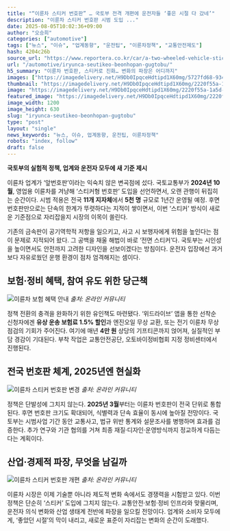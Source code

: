 ```yaml
---
title: "“이륜차 스티커 번호판” … 국토부 전격 개편에 운전자들 ‘좋은 시절 다 갔네’"
description: "이륜차 스티커 번호판 시범 도입 ..."
date: 2025-08-05T10:02:36+09:00
author: "오승희"
categories: ["automotive"]
tags: ["뉴스", "이슈", "업계동향", "운전팁", "이륜차정책", "교통안전제도"]
hash: 4204c26b
source_url: "https://www.reportera.co.kr/car/a-two-wheeled-vehicle-sticker-license-plate/"
url: "/automotive/iryunca-seutikeo-beonhopan-gugtobu/"
h5_summary: "이륜차 번호판, 스티커로 진화… 변화의 파장은 어디까지"
images: ["https://imagedelivery.net/H9Db0IpqceHdtipd1X60mg/5727fd68-934e-4ea6-cd3a-6970ea78ca00/public", "https://imagedelivery.net/H9Db0IpqceHdtipd1X60mg/2220f55a-1a5d-4709-b26f-5288f5d20f00/public", "https://imagedelivery.net/H9Db0IpqceHdtipd1X60mg/c45d55af-4420-4756-9d50-dee1c8931d00/public", "https://imagedelivery.net/H9Db0IpqceHdtipd1X60mg/61d5386f-2e50-4a5b-ee9b-ae21af332b00/public"]
thumbnail: "https://imagedelivery.net/H9Db0IpqceHdtipd1X60mg/2220f55a-1a5d-4709-b26f-5288f5d20f00/public"
image: "https://imagedelivery.net/H9Db0IpqceHdtipd1X60mg/2220f55a-1a5d-4709-b26f-5288f5d20f00/public"
featured_image: "https://imagedelivery.net/H9Db0IpqceHdtipd1X60mg/2220f55a-1a5d-4709-b26f-5288f5d20f00/public"
image_width: 1200
image_height: 630
slug: "iryunca-seutikeo-beonhopan-gugtobu"
type: "post"
layout: "single"
news_keywords: "뉴스, 이슈, 업계동향, 운전팁, 이륜차정책"
robots: "index, follow"
draft: false
---
```


**국토부의 실험적 정책, 업계와 운전자 모두에 새 기준 제시**

이륜차 업계가 ‘앞번호판’이라는 익숙치 않은 변곡점에 섰다. 국토교통부가 **2024년 10월**, 영업용 이륜차를 겨냥해 ‘스티커형 번호판’ 도입을 선언하면서, 오랜 관행이 뒤집히는 순간이다. 시범 적용은 전국 **11개 지자체**에서 **5천 명** 규모로 1년간 운영될 예정. 후면 번호판만으로는 단속의 한계가 뚜렷하다는 지적이 쌓이면서, 이번 ‘스티커’ 방식이 새로운 기준점으로 자리잡을지 시장의 이목이 쏠린다.

기존의 금속판이 공기역학적 저항을 일으키고, 사고 시 보행자에게 위험을 높인다는 점이 문제로 지적되어 왔다. 그 공백을 채울 해법이 바로 ‘전면 스티커’다. 국토부는 시인성을 높이면서도 안전까지 고려한 디자인을 선보이겠다는 방침이다. 운전자 입장에선 과거보다 자유로웠던 운행 환경이 점차 엄격해지는 셈이다.

## 보험·정비 혜택, 참여 유도 위한 당근책

![이륜차 보험 혜택 안내](https://imagedelivery.net/H9Db0IpqceHdtipd1X60mg/5727fd68-934e-4ea6-cd3a-6970ea78ca00/public)
*출처: 온라인 커뮤니티*


정책 전환의 충격을 완화하기 위한 유인책도 마련됐다. ‘위드라이브’ 앱을 통한 선착순 신청자에겐 **유상 운송 보험료 1.5% 할인**과 엔진오일 무상 교환, 또는 전기 이륜차 무상 점검의 기회가 주어진다. 여기에 매년 **4만 원** 상당의 기프티콘까지 얹어져, 실질적인 부담 경감이 기대된다. 부착 작업은 교통안전공단, 오토바이정비협회 지정 정비센터에서 진행된다.

## 전국 번호판 체계, 2025년엔 현실화

![이륜차 스티커 번호판 변경](https://imagedelivery.net/H9Db0IpqceHdtipd1X60mg/61d5386f-2e50-4a5b-ee9b-ae21af332b00/public)
*출처: 온라인 커뮤니티*


정책은 단발성에 그치지 않는다. **2025년 3월**부터는 이륜차 번호판이 전국 단위로 통합된다. 후면 번호판 크기도 확대되어, 식별력과 단속 효율이 동시에 높아질 전망이다. 국토부는 시범사업 기간 동안 교통사고, 법규 위반 통계와 설문조사를 병행하며 효과를 검증한다. 추가 연구와 기관 협의를 거쳐 최종 재질·디자인·운영방식까지 정교하게 다듬는다는 계획이다.

## 산업·경제적 파장, 무엇을 남길까

![이륜차 스티커 번호판 개편](https://imagedelivery.net/H9Db0IpqceHdtipd1X60mg/c45d55af-4420-4756-9d50-dee1c8931d00/public)
*출처: 온라인 커뮤니티*


이륜차 시장은 이제 기술뿐 아니라 제도적 변화 속에서도 경쟁력을 시험받고 있다. 이번 정책은 단순히 ‘스티커’ 도입에 그치지 않는다. 교통안전·보험·정비 인프라와 맞물리며, 운전자 의식 변화와 산업 생태계 전반에 파장을 일으킬 전망이다. 업계와 소비자 모두에게, ‘좋았던 시절’의 막이 내리고, 새로운 표준이 자리잡는 변화의 순간이 도래했다.
